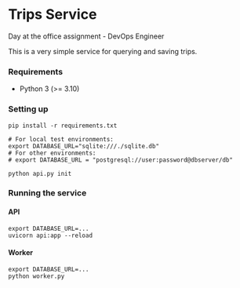 # Trips Service

Day at the office assignment - DevOps Engineer

This is a very simple service for querying and saving trips.

### Requirements

- Python 3 (>= 3.10)

### Setting up

```
pip install -r requirements.txt

# For local test environments:
export DATABASE_URL="sqlite:///./sqlite.db"
# For other environments:
# export DATABASE_URL = "postgresql://user:password@dbserver/db"

python api.py init
```

### Running the service

#### API

```
export DATABASE_URL=...
uvicorn api:app --reload
```

#### Worker

```
export DATABASE_URL=...
python worker.py
```

